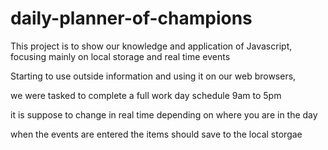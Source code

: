 # daily-planner-of-champions

This project is to show our knowledge and application of Javascript, focusing mainly on local storage and real time events

Starting to use outside information and using it on our web browsers,

we were tasked to complete a full work day schedule 9am to 5pm

it is suppose to change in real time depending on where you are in the day

when the events are entered the items should save to the local storgae
